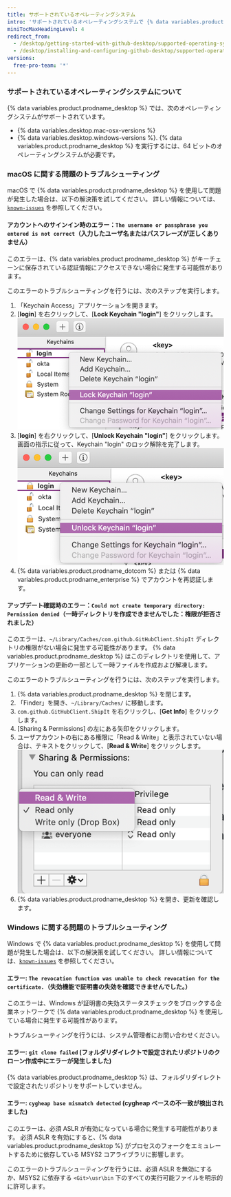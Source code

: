 ```yaml
---
title: サポートされているオペレーティングシステム
intro: 'サポートされているオペレーティングシステムで {% data variables.product.prodname_desktop %} を使用できます。'
miniTocMaxHeadingLevel: 4
redirect_from:
  - /desktop/getting-started-with-github-desktop/supported-operating-systems
  - /desktop/installing-and-configuring-github-desktop/supported-operating-systems
versions:
  free-pro-team: '*'
---
```

### サポートされているオペレーティングシステムについて

{% data variables.product.prodname_desktop %} では、次のオペレーティングシステムがサポートされています。
- {% data variables.desktop.mac-osx-versions %}
- {% data variables.desktop.windows-versions %}. {% data variables.product.prodname_desktop %} を実行するには、64 ビットのオペレーティングシステムが必要です。

### macOS に関する問題のトラブルシューティング
macOS で {% data variables.product.prodname_desktop %} を使用して問題が発生した場合は、以下の解決策を試してください。 詳しい情報については、[`known-issues`](https://github.com/desktop/desktop/blob/development/docs/known-issues.md) を参照してください。

#### アカウントへのサインイン時のエラー：`The username or passphrase you entered is not correct`（入力したユーザ名またはパスフレーズが正しくありません）

このエラーは、{% data variables.product.prodname_desktop %} がキーチェーンに保存されている認証情報にアクセスできない場合に発生する可能性があります。

このエラーのトラブルシューティングを行うには、次のステップを実行します。

1. 「Keychain Access」アプリケーションを開きます。
2. [**login**] を右クリックして、[**Lock Keychain "login"**] をクリックします。 !["Lock Keychain "login" オプション](/assets/images/help/desktop/mac-lock-keychain.png)
3. [**login**] を右クリックして、[**Unlock Keychain "login"**] をクリックします。 画面の指示に従って、Keychain "login" のロック解除を完了します。 !["Unlock Keychain "login" オプション](/assets/images/help/desktop/mac-unlock-keychain.png)
4. {% data variables.product.prodname_dotcom %} または {% data variables.product.prodname_enterprise %} でアカウントを再認証します。

#### アップデート確認時のエラー：`Could not create temporary directory: Permission denied`（一時ディレクトリを作成できませんでした：権限が拒否されました）

このエラーは、`~/Library/Caches/com.github.GitHubClient.ShipIt` ディレクトリの権限がない場合に発生する可能性があります。 {% data variables.product.prodname_desktop %} はこのディレクトリを使用して、アプリケーションの更新の一部として一時ファイルを作成および解凍します。

このエラーのトラブルシューティングを行うには、次のステップを実行します。

1. {% data variables.product.prodname_desktop %} を閉じます。
2. 「Finder」を開き、`~/Library/Caches/` に移動します。
3. `com.github.GitHubClient.ShipIt` を右クリックし、[**Get Info**] をクリックします。
4. [Sharing & Permissions] の左にある矢印をクリックします。
5. ユーザアカウントの右にある権限に「Read & Write」と表示されていない場合は、テキストをクリックして、[**Read & Write**] をクリックします。 !["Sharing & Permissions" オプション](/assets/images/help/desktop/mac-adjust-permissions.png)
6. {% data variables.product.prodname_desktop %} を開き、更新を確認します。

### Windows に関する問題のトラブルシューティング
Windows で {% data variables.product.prodname_desktop %} を使用して問題が発生した場合は、以下の解決策を試してください。 詳しい情報については、[`known-issues`](https://github.com/desktop/desktop/blob/development/docs/known-issues.md) を参照してください。

#### エラー: `The revocation function was unable to check revocation for the certificate.`（失効機能で証明書の失効を確認できませんでした。）

このエラーは、Windows が証明書の失効ステータスチェックをブロックする企業ネットワークで {% data variables.product.prodname_desktop %} を使用している場合に発生する可能性があります。

トラブルシューティングを行うには、システム管理者にお問い合わせください。

#### エラー: `git clone failed` (フォルダリダイレクトで設定されたリポジトリのクローン作成中にエラーが発生しました)

{% data variables.product.prodname_desktop %} は、フォルダリダイレクトで設定されたリポジトリをサポートしていません。

#### エラー: `cygheap base mismatch detected` (cygheap ベースの不一致が検出されました)

このエラーは、必須 ASLR が有効になっている場合に発生する可能性があります。 必須 ASLR を有効にすると、{% data variables.product.prodname_desktop %} がプロセスのフォークをエミュレートするために依存している MSYS2 コアライブラリに影響します。

このエラーのトラブルシューティングを行うには、必須 ASLR を無効にするか、MSYS2 に依存する `<Git>\usr\bin` 下のすべての実行可能ファイルを明示的に許可します。
